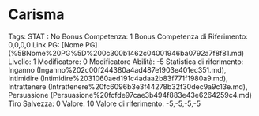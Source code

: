 # Carisma

Tags: STAT
: No
Bonus Competenza: 1
Bonus Competenza di Riferimento: 0,0,0,0
Link PG: [Nome PG] (%5BNome%20PG%5D%200c300b1462c04001946ba0792a7f8f81.md)
Livello: 1
Modificatore: 0
Modificatore  Abilità: -5
Statistica di riferimento: Inganno (Inganno%202c00f244380a4ad487e1903e401ec351.md), Intimidire (Intimidire%2031060aed191c4adaa2b83f771f1980a9.md), Intrattenere (Intrattenere%20fc6096b3e3f44278b32f30dec9a9c13e.md), Persuasione (Persuasione%20fcfde97cae3b494f883e43e6264259c4.md)
Tiro Salvezza: 0
Valore: 10
Valore di riferimento: -5,-5,-5,-5